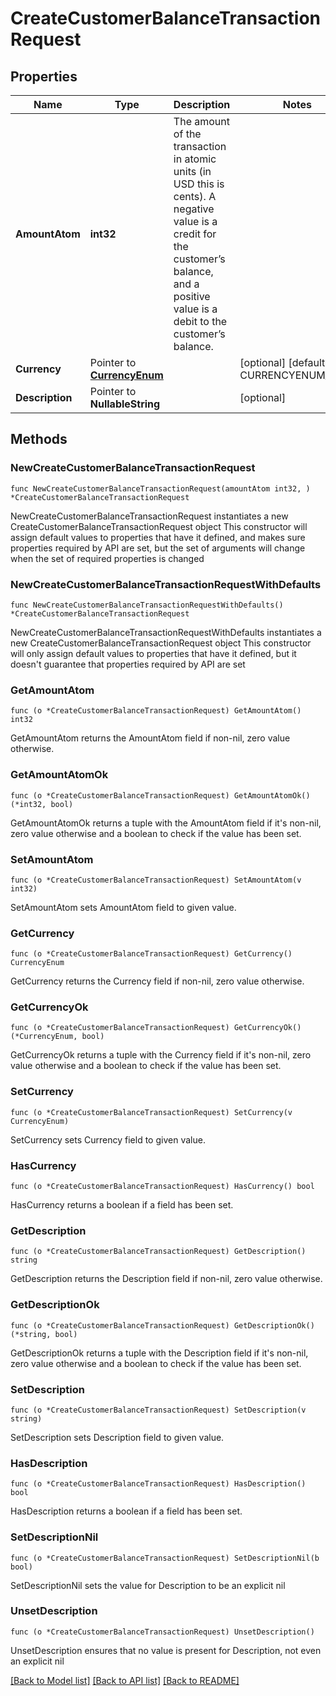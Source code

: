 # CreateCustomerBalanceTransactionRequest

## Properties

Name | Type | Description | Notes
------------ | ------------- | ------------- | -------------
**AmountAtom** | **int32** | The amount of the transaction in atomic units (in USD this is cents). A negative value is a credit for the customer’s balance, and a positive value is a debit to the customer’s balance. | 
**Currency** | Pointer to [**CurrencyEnum**](CurrencyEnum.md) |  | [optional] [default to CURRENCYENUM_USD]
**Description** | Pointer to **NullableString** |  | [optional] 

## Methods

### NewCreateCustomerBalanceTransactionRequest

`func NewCreateCustomerBalanceTransactionRequest(amountAtom int32, ) *CreateCustomerBalanceTransactionRequest`

NewCreateCustomerBalanceTransactionRequest instantiates a new CreateCustomerBalanceTransactionRequest object
This constructor will assign default values to properties that have it defined,
and makes sure properties required by API are set, but the set of arguments
will change when the set of required properties is changed

### NewCreateCustomerBalanceTransactionRequestWithDefaults

`func NewCreateCustomerBalanceTransactionRequestWithDefaults() *CreateCustomerBalanceTransactionRequest`

NewCreateCustomerBalanceTransactionRequestWithDefaults instantiates a new CreateCustomerBalanceTransactionRequest object
This constructor will only assign default values to properties that have it defined,
but it doesn't guarantee that properties required by API are set

### GetAmountAtom

`func (o *CreateCustomerBalanceTransactionRequest) GetAmountAtom() int32`

GetAmountAtom returns the AmountAtom field if non-nil, zero value otherwise.

### GetAmountAtomOk

`func (o *CreateCustomerBalanceTransactionRequest) GetAmountAtomOk() (*int32, bool)`

GetAmountAtomOk returns a tuple with the AmountAtom field if it's non-nil, zero value otherwise
and a boolean to check if the value has been set.

### SetAmountAtom

`func (o *CreateCustomerBalanceTransactionRequest) SetAmountAtom(v int32)`

SetAmountAtom sets AmountAtom field to given value.


### GetCurrency

`func (o *CreateCustomerBalanceTransactionRequest) GetCurrency() CurrencyEnum`

GetCurrency returns the Currency field if non-nil, zero value otherwise.

### GetCurrencyOk

`func (o *CreateCustomerBalanceTransactionRequest) GetCurrencyOk() (*CurrencyEnum, bool)`

GetCurrencyOk returns a tuple with the Currency field if it's non-nil, zero value otherwise
and a boolean to check if the value has been set.

### SetCurrency

`func (o *CreateCustomerBalanceTransactionRequest) SetCurrency(v CurrencyEnum)`

SetCurrency sets Currency field to given value.

### HasCurrency

`func (o *CreateCustomerBalanceTransactionRequest) HasCurrency() bool`

HasCurrency returns a boolean if a field has been set.

### GetDescription

`func (o *CreateCustomerBalanceTransactionRequest) GetDescription() string`

GetDescription returns the Description field if non-nil, zero value otherwise.

### GetDescriptionOk

`func (o *CreateCustomerBalanceTransactionRequest) GetDescriptionOk() (*string, bool)`

GetDescriptionOk returns a tuple with the Description field if it's non-nil, zero value otherwise
and a boolean to check if the value has been set.

### SetDescription

`func (o *CreateCustomerBalanceTransactionRequest) SetDescription(v string)`

SetDescription sets Description field to given value.

### HasDescription

`func (o *CreateCustomerBalanceTransactionRequest) HasDescription() bool`

HasDescription returns a boolean if a field has been set.

### SetDescriptionNil

`func (o *CreateCustomerBalanceTransactionRequest) SetDescriptionNil(b bool)`

 SetDescriptionNil sets the value for Description to be an explicit nil

### UnsetDescription
`func (o *CreateCustomerBalanceTransactionRequest) UnsetDescription()`

UnsetDescription ensures that no value is present for Description, not even an explicit nil

[[Back to Model list]](../README.md#documentation-for-models) [[Back to API list]](../README.md#documentation-for-api-endpoints) [[Back to README]](../README.md)


